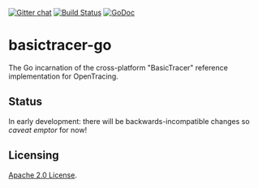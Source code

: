 [![Gitter chat](http://img.shields.io/badge/gitter-join%20chat%20%E2%86%92-brightgreen.svg)](https://gitter.im/opentracing/public) [![Build Status](https://travis-ci.org/opentracing/basictracer-go.svg?branch=master)](https://travis-ci.org/opentracing/basictracer-go) [![GoDoc](https://godoc.org/github.com/opentracing/basictracer-go?status.svg)](http://godoc.org/github.com/opentracing/basictracer-go)

# basictracer-go
The Go incarnation of the cross-platform "BasicTracer" reference implementation for OpenTracing.

## Status

In early development: there will be backwards-incompatible changes so _caveat emptor_ for now!

## Licensing

[Apache 2.0 License](./LICENSE).